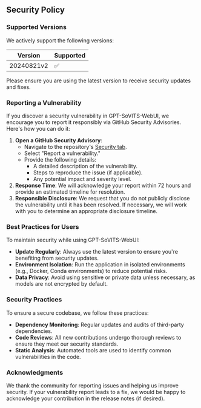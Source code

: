 ## Security Policy

### Supported Versions

We actively support the following versions:

| Version    | Supported |
| ---------- | --------- |
| 20240821v2 | ✅         |

Please ensure you are using the latest version to receive security updates and fixes.

### Reporting a Vulnerability

If you discover a security vulnerability in GPT-SoVITS-WebUI, we encourage you to report it responsibly via GitHub Security Advisories. Here's how you can do it:

1. **Open a GitHub Security Advisory**:
   - Navigate to the repository's [Security tab](https://github.com/RVC-Boss/GPT-SoVITS/security).
   - Select "Report a vulnerability."
   - Provide the following details:
     - A detailed description of the vulnerability.
     - Steps to reproduce the issue (if applicable).
     - Any potential impact and severity level.
2. **Response Time**: We will acknowledge your report within 72 hours and provide an estimated timeline for resolution.
3. **Responsible Disclosure**: We request that you do not publicly disclose the vulnerability until it has been resolved. If necessary, we will work with you to determine an appropriate disclosure timeline.

### Best Practices for Users

To maintain security while using GPT-SoVITS-WebUI:

- **Update Regularly**: Always use the latest version to ensure you're benefiting from security updates.
- **Environment Isolation**: Run the application in isolated environments (e.g., Docker, Conda environments) to reduce potential risks.
- **Data Privacy**: Avoid using sensitive or private data unless necessary, as models are not encrypted by default.

### Security Practices

To ensure a secure codebase, we follow these practices:

- **Dependency Monitoring**: Regular updates and audits of third-party dependencies.
- **Code Reviews**: All new contributions undergo thorough reviews to ensure they meet our security standards.
- **Static Analysis**: Automated tools are used to identify common vulnerabilities in the code.

### Acknowledgments

We thank the community for reporting issues and helping us improve security. If your vulnerability report leads to a fix, we would be happy to acknowledge your contribution in the release notes (if desired).
